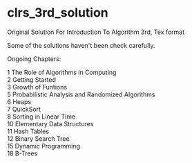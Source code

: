clrs_3rd_solution  
=================  
  
Original Solution For Introduction To Algorithm 3rd, Tex format  
  
Some of the solutions haven't been check carefully.  
  
Ongoing Chapters:

1   The Role of Algorithms in Computing  
2   Getting Started  
3   Growth of Funtions  
5   Probabilistic Analysis and Randomized Algorithms  
6   Heaps  
7   QuickSort  
8   Sorting in Linear Time  
10  Elementary Data Structures  
11  Hash Tables  
12  Binary Search Tree  
15  Dynamic Programming  
18  B-Trees  



